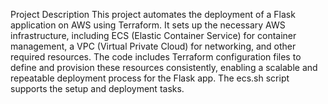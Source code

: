 Project Description
This project automates the deployment of a Flask application on AWS using Terraform. It sets up the necessary AWS infrastructure, including ECS (Elastic Container Service) for container management, a VPC (Virtual Private Cloud) for networking, and other required resources. The code includes Terraform configuration files to define and provision these resources consistently, enabling a scalable and repeatable deployment process for the Flask app. The ecs.sh script supports the setup and deployment tasks.






